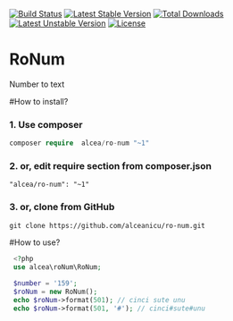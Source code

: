 [![Build Status](https://travis-ci.org/alceanicu/ro-num.svg?branch=master)](https://travis-ci.org/alceanicu/ro-num) [![Latest Stable Version](https://poser.pugx.org/alcea/ro-num/v/stable.svg)](https://packagist.org/packages/alcea/ro-num) [![Total Downloads](https://poser.pugx.org/alcea/ro-num/downloads.svg)](https://packagist.org/packages/alcea/ro-num) [![Latest Unstable Version](https://poser.pugx.org/alcea/ro-num/v/unstable.svg)](https://packagist.org/packages/alcea/ro-num) [![License](https://poser.pugx.org/alcea/ro-num/license.svg)](https://packagist.org/packages/alcea/ro-num)

# RoNum
Number to text

#How to install?

### 1. Use composer
```php
composer require  alcea/ro-num "~1"
```

### 2. or, edit require section from composer.json
```
"alcea/ro-num": "~1"
```

### 3. or, clone from GitHub
```
git clone https://github.com/alceanicu/ro-num.git
```

#How to use?

```php
 <?php
 use alcea\roNum\RoNum;
 
 $number = '159';
 $roNum = new RoNum();
 echo $roNum->format(501); // cinci sute unu
 echo $roNum->format(501, '#'); // cinci#sute#unu
 ```
